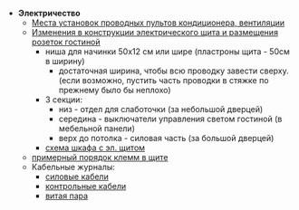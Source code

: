 * **Электричество**
    * [Места установок проводных пультов кондиционера, вентиляции](electricity/2d_plans/corridor__s.png)
    * [Изменения в конструкции электрического щита и размещения розеток гостиной](design/screenshots/power-distribution-cabinet-1.png)
        * ниша для начинки 50x12 см или шире (пластроны щита - 50см в ширину)
            * достаточная ширина, чтобы всю проводку завести сверху. (если возможно, пустить часть проводки в стяжке по прежнему было бы неплохо)
        * 3 секции:
            * низ - отдел для слаботочки (за небольшой дверцей)
            * середина - выключатели управления светом гостиной (в мебельной панели)
            * верх до потолка - силовая часть (за большой дверцей)
        * [схема шкафа с эл. щитом](electricity/2d_plans/power_box_layout.svg)
    * [примерный порядок клемм в щите](electricity/distribution_box/wiring_01_terminals.svg)
    * Кабельные журналы:
        * [силовые кабели](electricity/cable_lists/power.md)
        * [контрольные кабели](electricity/cable_lists/control.md)
        * [витая пара](electricity/cable_lists/utp.md)
